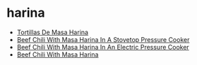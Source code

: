 # harina

 * [Tortillas De Masa Harina](../index/t/tortillas-de-masa-harina-51110230.json)
 * [Beef Chili With Masa Harina In A Stovetop Pressure Cooker](../index/b/beef-chili-with-masa-harina-in-a-stovetop-pressure-cooker.json)
 * [Beef Chili With Masa Harina In An Electric Pressure Cooker](../index/b/beef-chili-with-masa-harina-in-an-electric-pressure-cooker.json)
 * [Beef Chili With Masa Harina](../index/b/beef-chili-with-masa-harina.json)
